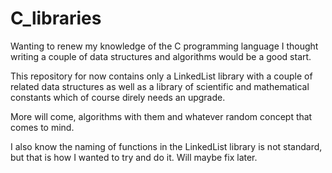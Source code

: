 # C_libraries

Wanting to renew my knowledge of the C programming language I thought writing a couple of data structures and algorithms would be a good start.

This repository for now contains only a LinkedList library with a couple of related data structures as well as a library of scientific and mathematical constants which of course direly needs an upgrade.

More will come, algorithms with them and whatever random concept that comes to mind.

I also know the naming of functions in the LinkedList library is not standard, but that is how I wanted to try and do it. Will maybe fix later.

